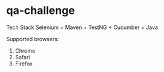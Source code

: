 # qa-challenge

Tech Stack
Selenium + Maven + TestNG + Cucumber + Java

Supported browsers:
1. Chrome
2. Safari
3. Firefox
